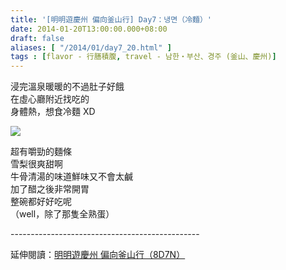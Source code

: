 ```yaml
---
title: '[明明遊慶州 偏向釜山行] Day7：냉면（冷麵）'
date: 2014-01-20T13:00:00.000+08:00
draft: false
aliases: [ "/2014/01/day7_20.html" ]
tags : [flavor - 行膳積腹, travel - 남한・부산、경주 (釜山、慶州)]
---
```


浸完溫泉暖暖的不過肚子好餓  
在虛心廳附近找吃的  
身體熱，想食冷麵 XD  

![](/images/busanjj7b.jpg)

超有嚼勁的麵條  
雪梨很爽甜啊  
牛骨清湯的味道鮮味又不會太鹹  
加了醋之後非常開胃  
整碗都好好吃呢  
（well，除了那隻全熟蛋）  
  
\-----------------------------------------------  
  
延伸閱讀：[明明遊慶州 偏向釜山行（8D7N）](https://hidie.net/busanjj8d7n/)
